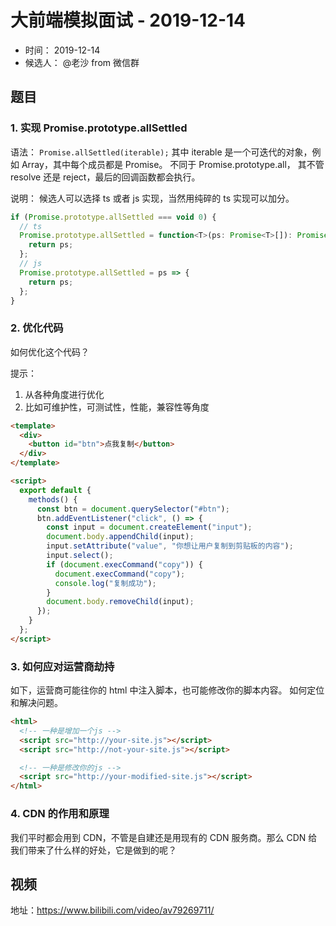 # 大前端模拟面试 - 2019-12-14

- 时间： 2019-12-14
- 候选人： @老沙 from 微信群

## 题目

### 1. 实现 Promise.prototype.allSettled

语法： `Promise.allSettled(iterable);`
其中 iterable 是一个可迭代的对象，例如 Array，其中每个成员都是 Promise。
不同于 Promise.prototype.all， 其不管 resolve 还是 reject，最后的回调函数都会执行。

说明： 候选人可以选择 ts 或者 js 实现，当然用纯碎的 ts 实现可以加分。

```ts
if (Promise.prototype.allSettled === void 0) {
  // ts
  Promise.prototype.allSettled = function<T>(ps: Promise<T>[]): Promise<T>[] {
    return ps;
  };
  // js
  Promise.prototype.allSettled = ps => {
    return ps;
  };
}
```

### 2. 优化代码

如何优化这个代码？

提示：

1. 从各种角度进行优化
2. 比如可维护性，可测试性，性能，兼容性等角度

```html
<template>
  <div>
    <button id="btn">点我复制</button>
  </div>
</template>

<script>
  export default {
    methods() {
      const btn = document.querySelector("#btn");
      btn.addEventListener("click", () => {
        const input = document.createElement("input");
        document.body.appendChild(input);
        input.setAttribute("value", "你想让用户复制到剪贴板的内容");
        input.select();
        if (document.execCommand("copy")) {
          document.execCommand("copy");
          console.log("复制成功");
        }
        document.body.removeChild(input);
      });
    }
  };
</script>
```

### 3. 如何应对运营商劫持

如下，运营商可能往你的 html 中注入脚本，也可能修改你的脚本内容。 如何定位和解决问题。

```html
<html>
  <!-- 一种是增加一个js -->
  <script src="http://your-site.js"></script>
  <script src="http://not-your-site.js"></script>

  <!-- 一种是修改你的js -->
  <script src="http://your-modified-site.js"></script>
</html>
```

### 4. CDN 的作用和原理

我们平时都会用到 CDN，不管是自建还是用现有的 CDN 服务商。那么 CDN 给我们带来了什么样的好处，它是做到的呢？

## 视频

地址：https://www.bilibili.com/video/av79269711/
